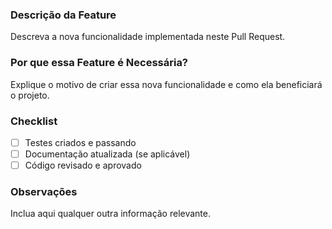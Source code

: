 ### Descrição da Feature

Descreva a nova funcionalidade implementada neste Pull Request.

### Por que essa Feature é Necessária?

Explique o motivo de criar essa nova funcionalidade e como ela beneficiará o projeto.

### Checklist

- [ ] Testes criados e passando
- [ ] Documentação atualizada (se aplicável)
- [ ] Código revisado e aprovado

### Observações

Inclua aqui qualquer outra informação relevante.

